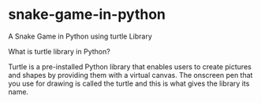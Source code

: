 # snake-game-in-python
A Snake Game in Python using turtle Library

What is turtle library in Python?

Turtle is a pre-installed Python library that enables users to create pictures and shapes by providing them with a virtual canvas. The onscreen pen that you use for drawing is called the turtle and this is what gives the library its name.


